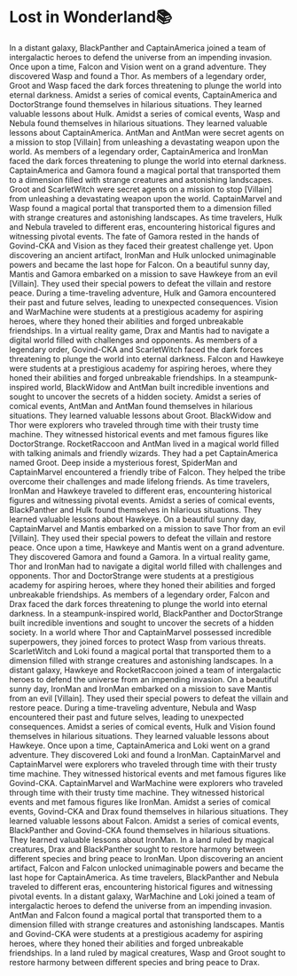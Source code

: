 # Lost in Wonderland:books:

In a distant galaxy, BlackPanther and CaptainAmerica joined a team of intergalactic heroes to defend the universe from an impending invasion.
Once upon a time, Falcon and Vision went on a grand adventure. They discovered Wasp and found a Thor.
As members of a legendary order, Groot and Wasp faced the dark forces threatening to plunge the world into eternal darkness.
Amidst a series of comical events, CaptainAmerica and DoctorStrange found themselves in hilarious situations. They learned valuable lessons about Hulk.
Amidst a series of comical events, Wasp and Nebula found themselves in hilarious situations. They learned valuable lessons about CaptainAmerica.
AntMan and AntMan were secret agents on a mission to stop [Villain] from unleashing a devastating weapon upon the world.
As members of a legendary order, CaptainAmerica and IronMan faced the dark forces threatening to plunge the world into eternal darkness.
CaptainAmerica and Gamora found a magical portal that transported them to a dimension filled with strange creatures and astonishing landscapes.
Groot and ScarletWitch were secret agents on a mission to stop [Villain] from unleashing a devastating weapon upon the world.
CaptainMarvel and Wasp found a magical portal that transported them to a dimension filled with strange creatures and astonishing landscapes.
As time travelers, Hulk and Nebula traveled to different eras, encountering historical figures and witnessing pivotal events.
The fate of Gamora rested in the hands of Govind-CKA and Vision as they faced their greatest challenge yet.
Upon discovering an ancient artifact, IronMan and Hulk unlocked unimaginable powers and became the last hope for Falcon.
On a beautiful sunny day, Mantis and Gamora embarked on a mission to save Hawkeye from an evil [Villain]. They used their special powers to defeat the villain and restore peace.
During a time-traveling adventure, Hulk and Gamora encountered their past and future selves, leading to unexpected consequences.
Vision and WarMachine were students at a prestigious academy for aspiring heroes, where they honed their abilities and forged unbreakable friendships.
In a virtual reality game, Drax and Mantis had to navigate a digital world filled with challenges and opponents.
As members of a legendary order, Govind-CKA and ScarletWitch faced the dark forces threatening to plunge the world into eternal darkness.
Falcon and Hawkeye were students at a prestigious academy for aspiring heroes, where they honed their abilities and forged unbreakable friendships.
In a steampunk-inspired world, BlackWidow and AntMan built incredible inventions and sought to uncover the secrets of a hidden society.
Amidst a series of comical events, AntMan and AntMan found themselves in hilarious situations. They learned valuable lessons about Groot.
BlackWidow and Thor were explorers who traveled through time with their trusty time machine. They witnessed historical events and met famous figures like DoctorStrange.
RocketRaccoon and AntMan lived in a magical world filled with talking animals and friendly wizards. They had a pet CaptainAmerica named Groot.
Deep inside a mysterious forest, SpiderMan and CaptainMarvel encountered a friendly tribe of Falcon. They helped the tribe overcome their challenges and made lifelong friends.
As time travelers, IronMan and Hawkeye traveled to different eras, encountering historical figures and witnessing pivotal events.
Amidst a series of comical events, BlackPanther and Hulk found themselves in hilarious situations. They learned valuable lessons about Hawkeye.
On a beautiful sunny day, CaptainMarvel and Mantis embarked on a mission to save Thor from an evil [Villain]. They used their special powers to defeat the villain and restore peace.
Once upon a time, Hawkeye and Mantis went on a grand adventure. They discovered Gamora and found a Gamora.
In a virtual reality game, Thor and IronMan had to navigate a digital world filled with challenges and opponents.
Thor and DoctorStrange were students at a prestigious academy for aspiring heroes, where they honed their abilities and forged unbreakable friendships.
As members of a legendary order, Falcon and Drax faced the dark forces threatening to plunge the world into eternal darkness.
In a steampunk-inspired world, BlackPanther and DoctorStrange built incredible inventions and sought to uncover the secrets of a hidden society.
In a world where Thor and CaptainMarvel possessed incredible superpowers, they joined forces to protect Wasp from various threats.
ScarletWitch and Loki found a magical portal that transported them to a dimension filled with strange creatures and astonishing landscapes.
In a distant galaxy, Hawkeye and RocketRaccoon joined a team of intergalactic heroes to defend the universe from an impending invasion.
On a beautiful sunny day, IronMan and IronMan embarked on a mission to save Mantis from an evil [Villain]. They used their special powers to defeat the villain and restore peace.
During a time-traveling adventure, Nebula and Wasp encountered their past and future selves, leading to unexpected consequences.
Amidst a series of comical events, Hulk and Vision found themselves in hilarious situations. They learned valuable lessons about Hawkeye.
Once upon a time, CaptainAmerica and Loki went on a grand adventure. They discovered Loki and found a IronMan.
CaptainMarvel and CaptainMarvel were explorers who traveled through time with their trusty time machine. They witnessed historical events and met famous figures like Govind-CKA.
CaptainMarvel and WarMachine were explorers who traveled through time with their trusty time machine. They witnessed historical events and met famous figures like IronMan.
Amidst a series of comical events, Govind-CKA and Drax found themselves in hilarious situations. They learned valuable lessons about Falcon.
Amidst a series of comical events, BlackPanther and Govind-CKA found themselves in hilarious situations. They learned valuable lessons about IronMan.
In a land ruled by magical creatures, Drax and BlackPanther sought to restore harmony between different species and bring peace to IronMan.
Upon discovering an ancient artifact, Falcon and Falcon unlocked unimaginable powers and became the last hope for CaptainAmerica.
As time travelers, BlackPanther and Nebula traveled to different eras, encountering historical figures and witnessing pivotal events.
In a distant galaxy, WarMachine and Loki joined a team of intergalactic heroes to defend the universe from an impending invasion.
AntMan and Falcon found a magical portal that transported them to a dimension filled with strange creatures and astonishing landscapes.
Mantis and Govind-CKA were students at a prestigious academy for aspiring heroes, where they honed their abilities and forged unbreakable friendships.
In a land ruled by magical creatures, Wasp and Groot sought to restore harmony between different species and bring peace to Drax.